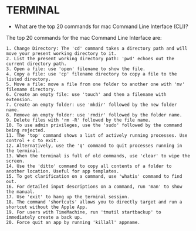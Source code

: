 # TERMINAL

- What are the top 20 commands for mac Command Line Interface (CLI)?

The top 20 commands for the mac Command Line Interface are:

    1. Change Directory: The 'cd' command takes a directory path and will move your present working directory to it.
    2. List the present working directory path: 'pwd' echoes out the current directory path.
    3. Open a file: use 'open' filename to show the file.
    4. Copy a file: use 'cp' filename directory to copy a file to the listed directory.
    5. Move a file: move a file from one folder to another one with 'mv' filename directory.
    6. Create an empty file: use 'touch' and then a filename with extension.
    7. Create an empty folder: use 'mkdir' followed by the new folder name.
    8. Remove an empty folder: use 'rmdir' followed by the folder name.
    9. Delete files with 'rm -R' followed by the file name.
    10. To use admin privileges, use the 'sudo' followed by the command being rejected.
    11. The 'top' command shows a list of actively running processes. Use control + c to exit.
    12. Alternatively, use the 'q' command to quit processes running in the terminal.
    13. When the terminal is full of old commands, use 'clear' to wipe the screen.
    14. Use the 'ditto' command to copy all contents of a folder to another location. Useful for app templates.
    15. To get clarification on a command, use 'whatis' command to find out.
    16. For detailed input descriptions on a command, run 'man' to show the manual.
    17. Use 'exit' to hang up the terminal session.
    18. The command 'shortcuts' allows you to directly target and run a shortcut without the Apple App.
    19. For users with TimeMachine, run 'tmutil startbackup' to immediately create a back up.
    20. Force quit an app by running 'killall' appname.
